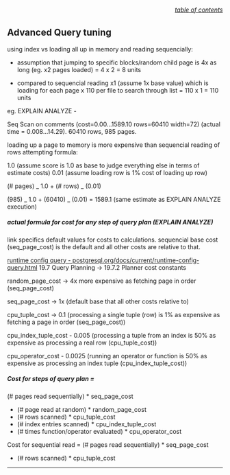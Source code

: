 ###### <div style="text-align:right">[table of contents](#table-of-contents)</div>

## Advanced Query tuning

using index vs loading all up in memory and reading sequencially:

- assumption that jumping to specific blocks/random child page is 4x as long (eg. x2 pages loaded) = 4 x 2 = 8 units

- compared to sequencial reading x1 (assume 1x base value) which is loading for each page x 110 per file to search through list = 110 x 1 = 110 units

eg. EXPLAIN ANALYZE -

Seq Scan on comments (cost=0.00...1589.10 rows=60410 width=72) (actual time = 0.008...14.29). 60410 rows, 985 pages.

loading up a page to memory is more expensive than sequencial reading of rows
attempting formula:

1.0 (assume score is 1.0 as base to judge everything else in terms of estimate costs)
0.01 (assume loading row is 1% cost of loading up row)

(# pages) _ 1.0 + (# rows) _ (0.01)

(985) _ 1.0 + (60410) _ (0.01) = 1589.1 (same estimate as EXPLAIN ANALYZE execution)

##### actual formula for cost for any step of query plan (EXPLAIN ANALYZE)

link specifics default values for costs to calculations. sequencial base cost (seq_page_cost) is the default and all other costs are relative to that.

[runtime config query - postgresql.org/docs/current/runtime-config-query.html](http://postgresql.org/docs/current/runtime-config-query.html)
19.7 Query Planning -> 19.7.2 Planner cost constants

random_page_cost -> 4x more expensive as fetching page in order (seq_page_cost)

seq_page_cost -> 1x (default base that all other costs relative to)

cpu_tuple_cost -> 0.1 (processing a single tuple (row) is 1% as expensive as fetching a page in order (seq_page_cost))

cpu_index_tuple_cost - 0.005 (processing a tuple from an index is 50% as expensive as processing a real row (cpu_tuple_cost))

cpu_operator_cost - 0.0025 (running an operator or function is 50% as expensive as processing an index tuple (cpu_index_tuple_cost))

##### Cost for steps of query plan =

(# pages read sequentially) \* seq_page_cost

- (# page read at random) \* random_page_cost
- (# rows scanned) \* cpu_tuple_cost
- (# index entries scanned) \* cpu_index_tuple_cost
- (# times function/operator evaluated) \* cpu_operator_cost

Cost for sequential read =
(# pages read sequentially) \* seq_page_cost

- (# rows scanned) \* cpu_tuple_cost

---
